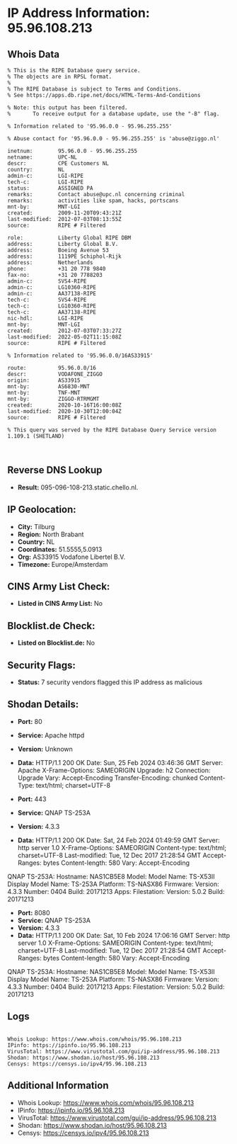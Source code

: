 # IP Address Information: 95.96.108.213

## Whois Data
```
% This is the RIPE Database query service.
% The objects are in RPSL format.
%
% The RIPE Database is subject to Terms and Conditions.
% See https://apps.db.ripe.net/docs/HTML-Terms-And-Conditions

% Note: this output has been filtered.
%       To receive output for a database update, use the "-B" flag.

% Information related to '95.96.0.0 - 95.96.255.255'

% Abuse contact for '95.96.0.0 - 95.96.255.255' is 'abuse@ziggo.nl'

inetnum:        95.96.0.0 - 95.96.255.255
netname:        UPC-NL
descr:          CPE Customers NL
country:        NL
admin-c:        LGI-RIPE
tech-c:         LGI-RIPE
status:         ASSIGNED PA
remarks:        Contact abuse@upc.nl concerning criminal
remarks:        activities like spam, hacks, portscans
mnt-by:         MNT-LGI
created:        2009-11-20T09:43:21Z
last-modified:  2012-07-03T08:13:55Z
source:         RIPE # Filtered

role:           Liberty Global RIPE DBM
address:        Liberty Global B.V.
address:        Boeing Avenue 53
address:        1119PE Schiphol-Rijk
address:        Netherlands
phone:          +31 20 778 9840
fax-no:         +31 20 7788203
admin-c:        SVS4-RIPE
admin-c:        LG10360-RIPE
admin-c:        AA37138-RIPE
tech-c:         SVS4-RIPE
tech-c:         LG10360-RIPE
tech-c:         AA37138-RIPE
nic-hdl:        LGI-RIPE
mnt-by:         MNT-LGI
created:        2012-07-03T07:33:27Z
last-modified:  2022-05-02T11:15:08Z
source:         RIPE # Filtered

% Information related to '95.96.0.0/16AS33915'

route:          95.96.0.0/16
descr:          VODAFONE_ZIGGO
origin:         AS33915
mnt-by:         AS6830-MNT
mnt-by:         TNF-MNT
mnt-by:         ZIGGO-RTRMGMT
created:        2020-10-16T16:00:08Z
last-modified:  2020-10-30T12:00:04Z
source:         RIPE # Filtered

% This query was served by the RIPE Database Query Service version 1.109.1 (SHETLAND)



```
## Reverse DNS Lookup
- **Result:** 095-096-108-213.static.chello.nl.

## IP Geolocation:
- **City:** Tilburg
- **Region:** North Brabant
- **Country:** NL
- **Coordinates:** 51.5555,5.0913
- **Org:** AS33915 Vodafone Libertel B.V.
- **Timezone:** Europe/Amsterdam

## CINS Army List Check:
- **Listed in CINS Army List:** 
No

## Blocklist.de Check:
- **Listed on Blocklist.de:** 
No

## Security Flags:
- **Status:** 7 security vendors flagged this IP address as malicious

## Shodan Details:
- **Port:** 80
- **Service:** Apache httpd
- **Version:** Unknown
- **Data:** HTTP/1.1 200 OK
Date: Sun, 25 Feb 2024 03:46:36 GMT
Server: Apache
X-Frame-Options: SAMEORIGIN
Upgrade: h2
Connection: Upgrade
Vary: Accept-Encoding
Transfer-Encoding: chunked
Content-Type: text/html; charset=UTF-8



- **Port:** 443
- **Service:** QNAP TS-253A
- **Version:** 4.3.3
- **Data:** HTTP/1.1 200 OK
Date: Sat, 24 Feb 2024 01:49:59 GMT
Server: http server 1.0
X-Frame-Options: SAMEORIGIN
Content-type: text/html; charset=UTF-8
Last-modified: Tue, 12 Dec 2017 21:28:54 GMT
Accept-Ranges: bytes
Content-length: 580
Vary: Accept-Encoding


QNAP TS-253A:
  Hostname: NAS1CB5E8
  Model:
    Model Name: TS-X53II
    Display Model Name: TS-253A
    Platform: TS-NASX86
  Firmware:
    Version: 4.3.3
    Number: 0404
    Build: 20171213
  Apps:
    Filestation:
      Version: 5.0.2
      Build: 20171213


- **Port:** 8080
- **Service:** QNAP TS-253A
- **Version:** 4.3.3
- **Data:** HTTP/1.1 200 OK
Date: Sat, 10 Feb 2024 17:06:16 GMT
Server: http server 1.0
X-Frame-Options: SAMEORIGIN
Content-type: text/html; charset=UTF-8
Last-modified: Tue, 12 Dec 2017 21:28:54 GMT
Accept-Ranges: bytes
Content-length: 580
Vary: Accept-Encoding


QNAP TS-253A:
  Hostname: NAS1CB5E8
  Model:
    Model Name: TS-X53II
    Display Model Name: TS-253A
    Platform: TS-NASX86
  Firmware:
    Version: 4.3.3
    Number: 0404
    Build: 20171213
  Apps:
    Filestation:
      Version: 5.0.2
      Build: 20171213


## Logs
```

Whois Lookup: https://www.whois.com/whois/95.96.108.213
IPinfo: https://ipinfo.io/95.96.108.213
VirusTotal: https://www.virustotal.com/gui/ip-address/95.96.108.213
Shodan: https://www.shodan.io/host/95.96.108.213
Censys: https://censys.io/ipv4/95.96.108.213

```
## Additional Information
- Whois Lookup: https://www.whois.com/whois/95.96.108.213
- IPinfo: https://ipinfo.io/95.96.108.213
- VirusTotal: https://www.virustotal.com/gui/ip-address/95.96.108.213
- Shodan: https://www.shodan.io/host/95.96.108.213
- Censys: https://censys.io/ipv4/95.96.108.213

